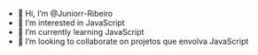 - 👋 Hi, I’m @Juniorr-Ribeiro
- 👀 I’m interested in  JavaScript
- 🌱 I’m currently learning JavaScript
- 💞️ I’m looking to collaborate on  projetos que envolva JavaScript
 

<!---
Juniorr-Ribeiro/Juniorr-Ribeiro is a ✨ special ✨ repository because its `README.md` (this file) appears on your GitHub profile.
You can click the Preview link to take a look at your changes.
--->
